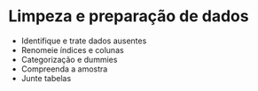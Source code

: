 # Limpeza e preparação de dados

- Identifique e trate dados ausentes
- Renomeie índices e colunas
- Categorização e dummies
- Compreenda a amostra
- Junte tabelas